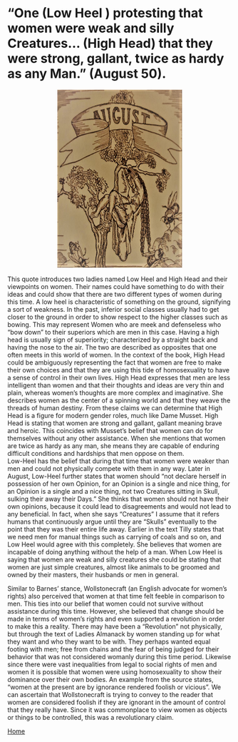 # “One (Low Heel ) protesting that women were weak and silly Creatures… (High Head)  that they were strong, gallant, twice as hardy as any Man.” (August 50). 

<p align="center">
<img src="August.jpg" alt="alt text" width="280" height="399.5">
</p>

This quote introduces two ladies named Low Heel and High Head and their viewpoints on women. Their names could have something to do with their ideas and could show that there are two different types of women during this time. A low heel is characteristic of something on the ground, signifying a sort of weakness.  In the past, inferior social classes usually had to get closer to the ground in order to show respect to the higher classes such as bowing.  This may represent Women who are meek and defenseless who “bow down” to their superiors which are men in this case.  Having a high head is usually sign of superiority; characterized by a straight back and having the nose to the air. The two are described as opposites that one often meets in this world of women. In the context of the book, High Head could be ambiguously representing the fact that women are free to make their own choices and that they are using this tide of homosexuality to have a sense of control in their own lives. High Head expresses that men are less intelligent than women and that their thoughts and ideas are very thin and plain, whereas women’s thoughts are more complex and imaginative. She describes women as the center of a spinning world and that they weave the threads of human destiny. From these claims we can determine that High Head is a figure for modern gender roles, much like Dame Musset. High Head is stating that women are strong and gallant, gallant meaning brave and heroic. This coincides with Musset’s belief that women can do for themselves without any other assistance. When she mentions that women are twice as hardy as any man, she means they are capable of enduring difficult conditions and hardships that men oppose on them.  
Low-Heel has the belief that during that time that women were weaker than men and could not physically compete with them in any way. Later in August, Low-Heel further states that women should “not declare herself in possession of her own Opinion, for an Opinion is a single and nice thing, for an Opinion is a single and a nice thing, not two Creatures sitting in Skull, sulking their away their Days.”  She thinks that women should not have their own opinions, because it could lead to disagreements and would not lead to any beneficial.  In fact, when she says “Creatures” I assume that it refers humans that continuously argue until they are “Skulls” eventually to the point that they was their entire life away.  Earlier in the text Tilly states that we need men for manual things such as carrying of coals and so on, and Low Heel would agree with this completely.  She believes that women are incapable of doing anything without the help of a man. When Low Heel is saying that women are weak and silly creatures she could be stating that women are just simple creatures, almost like animals to be groomed and owned by their masters, their husbands or men in general. 

Similar to Barnes’ stance, Wollstonecraft (an English advocate for women’s rights) also perceived that women at that time felt feeble in comparison to men. This ties into our belief that women could not survive without assistance during this time. However, she believed that change should be made in terms of women’s rights and even supported a revolution in order to make this a reality.  There may have been a “Revolution” not physically, but through the text of Ladies Almanack by women standing up for what they want and who they want to be with.  They perhaps wanted equal footing with men; free from chains and the fear of being judged for their behavior that was not considered womanly during this time period. Likewise since there were vast inequalities from legal to social rights of men and women it is possible that women were using homosexuality to show their dominance over their own bodies. An example from the source states, “women at the present are by ignorance rendered foolish or vicious”. We can ascertain that Wollstonecraft is trying to convey to the reader that women are considered foolish if they are ignorant in the amount of control that they really have. Since it was commonplace to view women as objects or things to be controlled, this was a revolutionary claim. 

[Home](https://gwilly.github.io/Ladies-Almanack)
